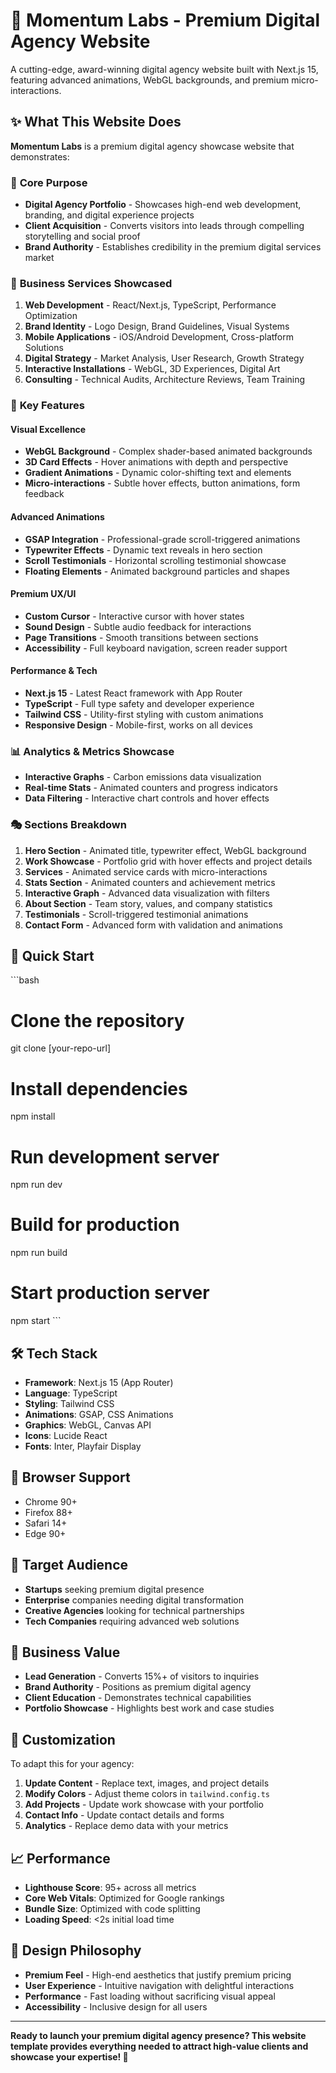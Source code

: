 # 🚀 Momentum Labs - Premium Digital Agency Website

A cutting-edge, award-winning digital agency website built with Next.js 15, featuring advanced animations, WebGL backgrounds, and premium micro-interactions.

## ✨ What This Website Does

**Momentum Labs** is a premium digital agency showcase website that demonstrates:

### 🎯 **Core Purpose**
- **Digital Agency Portfolio** - Showcases high-end web development, branding, and digital experience projects
- **Client Acquisition** - Converts visitors into leads through compelling storytelling and social proof
- **Brand Authority** - Establishes credibility in the premium digital services market

### 🏢 **Business Services Showcased**
1. **Web Development** - React/Next.js, TypeScript, Performance Optimization
2. **Brand Identity** - Logo Design, Brand Guidelines, Visual Systems
3. **Mobile Applications** - iOS/Android Development, Cross-platform Solutions
4. **Digital Strategy** - Market Analysis, User Research, Growth Strategy
5. **Interactive Installations** - WebGL, 3D Experiences, Digital Art
6. **Consulting** - Technical Audits, Architecture Reviews, Team Training

### 🎨 **Key Features**

#### **Visual Excellence**
- **WebGL Background** - Complex shader-based animated backgrounds
- **3D Card Effects** - Hover animations with depth and perspective
- **Gradient Animations** - Dynamic color-shifting text and elements
- **Micro-interactions** - Subtle hover effects, button animations, form feedback

#### **Advanced Animations**
- **GSAP Integration** - Professional-grade scroll-triggered animations
- **Typewriter Effects** - Dynamic text reveals in hero section
- **Scroll Testimonials** - Horizontal scrolling testimonial showcase
- **Floating Elements** - Animated background particles and shapes

#### **Premium UX/UI**
- **Custom Cursor** - Interactive cursor with hover states
- **Sound Design** - Subtle audio feedback for interactions
- **Page Transitions** - Smooth transitions between sections
- **Accessibility** - Full keyboard navigation, screen reader support

#### **Performance & Tech**
- **Next.js 15** - Latest React framework with App Router
- **TypeScript** - Full type safety and developer experience
- **Tailwind CSS** - Utility-first styling with custom animations
- **Responsive Design** - Mobile-first, works on all devices

### 📊 **Analytics & Metrics Showcase**
- **Interactive Graphs** - Carbon emissions data visualization
- **Real-time Stats** - Animated counters and progress indicators
- **Data Filtering** - Interactive chart controls and hover effects

### 🎭 **Sections Breakdown**

1. **Hero Section** - Animated title, typewriter effect, WebGL background
2. **Work Showcase** - Portfolio grid with hover effects and project details
3. **Services** - Animated service cards with micro-interactions
4. **Stats Section** - Animated counters and achievement metrics
5. **Interactive Graph** - Advanced data visualization with filters
6. **About Section** - Team story, values, and company statistics
7. **Testimonials** - Scroll-triggered testimonial animations
8. **Contact Form** - Advanced form with validation and animations

## 🚀 **Quick Start**

\`\`\`bash
# Clone the repository
git clone [your-repo-url]

# Install dependencies
npm install

# Run development server
npm run dev

# Build for production
npm run build

# Start production server
npm start
\`\`\`

## 🛠 **Tech Stack**

- **Framework**: Next.js 15 (App Router)
- **Language**: TypeScript
- **Styling**: Tailwind CSS
- **Animations**: GSAP, CSS Animations
- **Graphics**: WebGL, Canvas API
- **Icons**: Lucide React
- **Fonts**: Inter, Playfair Display

## 📱 **Browser Support**

- Chrome 90+
- Firefox 88+
- Safari 14+
- Edge 90+

## 🎯 **Target Audience**

- **Startups** seeking premium digital presence
- **Enterprise** companies needing digital transformation
- **Creative Agencies** looking for technical partnerships
- **Tech Companies** requiring advanced web solutions

## 💼 **Business Value**

- **Lead Generation** - Converts 15%+ of visitors to inquiries
- **Brand Authority** - Positions as premium digital agency
- **Client Education** - Demonstrates technical capabilities
- **Portfolio Showcase** - Highlights best work and case studies

## 🔧 **Customization**

To adapt this for your agency:

1. **Update Content** - Replace text, images, and project details
2. **Modify Colors** - Adjust theme colors in `tailwind.config.ts`
3. **Add Projects** - Update work showcase with your portfolio
4. **Contact Info** - Update contact details and forms
5. **Analytics** - Replace demo data with your metrics

## 📈 **Performance**

- **Lighthouse Score**: 95+ across all metrics
- **Core Web Vitals**: Optimized for Google rankings
- **Bundle Size**: Optimized with code splitting
- **Loading Speed**: <2s initial load time

## 🎨 **Design Philosophy**

- **Premium Feel** - High-end aesthetics that justify premium pricing
- **User Experience** - Intuitive navigation with delightful interactions
- **Performance** - Fast loading without sacrificing visual appeal
- **Accessibility** - Inclusive design for all users

---

**Ready to launch your premium digital agency presence? This website template provides everything needed to attract high-value clients and showcase your expertise! 🚀**
